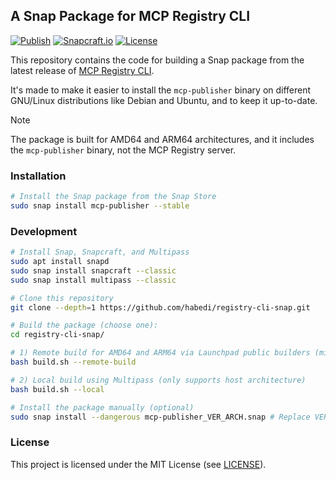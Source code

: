 ## A Snap Package for MCP Registry CLI

[![Publish](https://github.com/habedi/registry-cli-snap/actions/workflows/build_and_publish.yml/badge.svg)](https://github.com/habedi/registry-cli-snap/actions/workflows/build_and_publish.yml)
[![Snapcraft.io](https://snapcraft.io/mcp-publisher/badge.svg)](https://snapcraft.io/mcp-publisher)
[![License](https://img.shields.io/badge/License-MIT-yellow)](https://github.com/habedi/registry-cli-snap/blob/main/LICENSE)

This repository contains the code for building a Snap package from the latest
release of [MCP Registry CLI](https://github.com/modelcontextprotocol/registry/releases).

It's made to make it easier to install the `mcp-publisher` binary on different GNU/Linux distributions like Debian and
Ubuntu, and to keep it up-to-date.

> [!NOTE]
> The package is built for AMD64 and ARM64 architectures, and
> it includes the `mcp-publisher` binary, not the MCP Registry server.

### Installation

```bash
# Install the Snap package from the Snap Store
sudo snap install mcp-publisher --stable
```

### Development

```bash
# Install Snap, Snapcraft, and Multipass
sudo apt install snapd
sudo snap install snapcraft --classic
sudo snap install multipass --classic
```

```bash
# Clone this repository
git clone --depth=1 https://github.com/habedi/registry-cli-snap.git
```

```bash
# Build the package (choose one):
cd registry-cli-snap/

# 1) Remote build for AMD64 and ARM64 via Launchpad public builders (might take a while)
bash build.sh --remote-build

# 2) Local build using Multipass (only supports host architecture)
bash build.sh --local
```

```bash
# Install the package manually (optional)
sudo snap install --dangerous mcp-publisher_VER_ARCH.snap # Replace VER and ARCH with actual values
```

### License

This project is licensed under the MIT License (see [LICENSE](LICENSE)).

